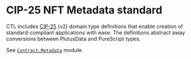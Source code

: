 <!-- DOCTOC SKIP -->

# CIP-25 NFT Metadata standard

CTL includes [CIP-25](https://cips.cardano.org/cip/CIP-0025) (v2) domain type definitions that enable creation of standard-compliant applications with ease. The definitions abstract away conversions between PlutusData and PureScript types.

See [`Contract.Metadata`](https://plutonomicon.github.io/cardano-transaction-lib/Contract.Metadata.html#t:Cip25MetadataEntry) module.
